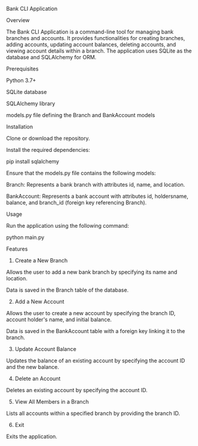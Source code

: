Bank CLI Application

Overview

The Bank CLI Application is a command-line tool for managing bank branches and accounts. It provides functionalities for creating branches, adding accounts, updating account balances, deleting accounts, and viewing account details within a branch. The application uses SQLite as the database and SQLAlchemy for ORM.

Prerequisites

Python 3.7+

SQLite database

SQLAlchemy library

models.py file defining the Branch and BankAccount models

Installation

Clone or download the repository.

Install the required dependencies:

pip install sqlalchemy

Ensure that the models.py file contains the following models:

Branch: Represents a bank branch with attributes id, name, and location.

BankAccount: Represents a bank account with attributes id, holdersname, balance, and branch_id (foreign key referencing Branch).

Usage

Run the application using the following command:

python main.py

Features

1. Create a New Branch

Allows the user to add a new bank branch by specifying its name and location.

Data is saved in the Branch table of the database.

2. Add a New Account

Allows the user to create a new account by specifying the branch ID, account holder's name, and initial balance.

Data is saved in the BankAccount table with a foreign key linking it to the branch.

3. Update Account Balance

Updates the balance of an existing account by specifying the account ID and the new balance.

4. Delete an Account

Deletes an existing account by specifying the account ID.

5. View All Members in a Branch

Lists all accounts within a specified branch by providing the branch ID.

6. Exit

Exits the application.
